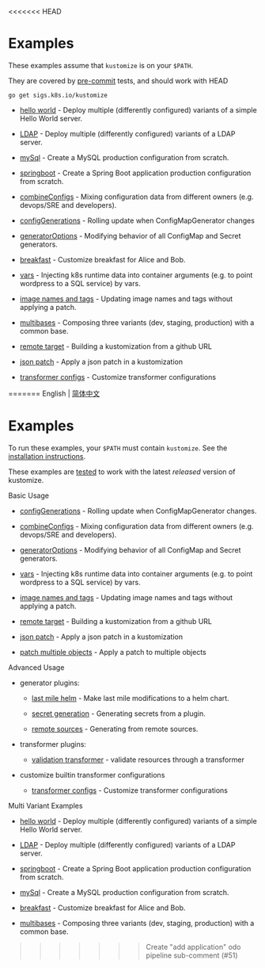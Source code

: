 <<<<<<< HEAD
# Examples

These examples assume that `kustomize` is on your `$PATH`.

They are covered by [pre-commit](../bin/pre-commit.sh)
tests, and should work with HEAD

<!-- @installkustomize @test -->
```
go get sigs.k8s.io/kustomize
```

 * [hello world](helloWorld/README.md) - Deploy multiple
   (differently configured) variants of a simple Hello
   World server.

 * [LDAP](ldap/README.md) - Deploy multiple
   (differently configured) variants of a LDAP server.

 * [mySql](mySql/README.md) - Create a MySQL production
   configuration from scratch.

 * [springboot](springboot/README.md) - Create a Spring Boot
   application production configuration from scratch.

 * [combineConfigs](combineConfigs.md) -
   Mixing configuration data from different owners
   (e.g. devops/SRE and developers).
   
 * [configGenerations](configGeneration.md) -
   Rolling update when ConfigMapGenerator changes
 
 * [generatorOptions](generatorOptions.md) - Modifying behavior of all ConfigMap and Secret generators.  

 * [breakfast](breakfast.md) - Customize breakfast for
   Alice and Bob.
   
 * [vars](wordpress/README.md) - Injecting k8s runtime data into container arguments (e.g. to point wordpress to a SQL service) by vars.
 
 * [image names and tags](image.md) - Updating image names and tags without applying a patch.

 * [multibases](multibases/README.md) - Composing three variants (dev, staging, production) with a common base.

 * [remote target](remoteBuild.md) - Building a kustomization from a github URL
 
 * [json patch](jsonpatch.md) - Apply a json patch in a kustomization
 
 * [transformer configs](transformerconfigs/README.md) - Customize transformer configurations
 
=======
English | [简体中文](zh/README.md)

# Examples

To run these examples, your `$PATH` must contain `kustomize`.
See the [installation instructions](../docs/INSTALL.md).

These examples are [tested](../travis/pre-commit.sh)
to work with the latest _released_ version of kustomize.

Basic Usage

  * [configGenerations](configGeneration.md) -
   Rolling update when ConfigMapGenerator changes.

  * [combineConfigs](combineConfigs.md) -
   Mixing configuration data from different owners
   (e.g. devops/SRE and developers).

  * [generatorOptions](generatorOptions.md) -
   Modifying behavior of all ConfigMap and Secret generators.

  * [vars](wordpress/README.md) - Injecting k8s runtime data into
     container arguments (e.g. to point wordpress to a SQL service) by vars.

  * [image names and tags](image.md) - Updating image names and tags without applying a patch.

  * [remote target](remoteBuild.md) - Building a kustomization from a github URL

  * [json patch](jsonpatch.md) - Apply a json patch in a kustomization

  * [patch multiple objects](patchMultipleObjects.md) - Apply a patch to multiple objects

Advanced Usage

- generator plugins:

   * [last mile helm](chart.md) - Make last mile modifications to
     a helm chart.

   * [secret generation](secretGeneratorPlugin.md) - Generating secrets from a plugin.

   * [remote sources](goGetterGeneratorPlugin.md) - Generating from remote sources.

- transformer plugins:
   * [validation transformer](validationTransformer/README.md) -
   validate resources through a transformer

- customize builtin transformer configurations

   * [transformer configs](transformerconfigs/README.md) - Customize transformer configurations


Multi Variant Examples

  * [hello world](helloWorld/README.md) - Deploy multiple
   (differently configured) variants of a simple Hello
   World server.

  * [LDAP](ldap/README.md) - Deploy multiple
     (differently configured) variants of a LDAP server.

  * [springboot](springboot/README.md) - Create a Spring Boot
   application production configuration from scratch.

  * [mySql](mySql/README.md) - Create a MySQL production
   configuration from scratch.

  * [breakfast](breakfast.md) - Customize breakfast for
     Alice and Bob.

  * [multibases](multibases/README.md) - Composing three variants (dev, staging, production) with a common base.
>>>>>>> Create "add application" odo  pipeline sub-comment (#51)
